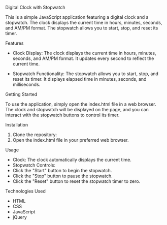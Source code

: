 Digital Clock with Stopwatch

This is a simple JavaScript application featuring a digital clock and a stopwatch. The clock displays the current time in hours, minutes, seconds, and AM/PM format. The stopwatch allows you to start, stop, and reset its timer.

Features

- Clock Display: The clock displays the current time in hours, minutes, seconds, and AM/PM format. It updates every second to reflect the current time.

- Stopwatch Functionality: The stopwatch allows you to start, stop, and reset its timer. It displays elapsed time in minutes, seconds, and milliseconds.

Getting Started

To use the application, simply open the index.html file in a web browser. The clock and stopwatch will be displayed on the page, and you can interact with the stopwatch buttons to control its timer.

Installation
1. Clone the repository:
2. Open the index.html file in your preferred web browser.

Usage
- Clock: The clock automatically displays the current time.
- Stopwatch Controls:
 - Click the "Start" button to begin the stopwatch.
 - Click the "Stop" button to pause the stopwatch.
 - Click the "Reset" button to reset the stopwatch timer to zero.

Technologies Used
- HTML
- CSS
- JavaScript
- jQuery